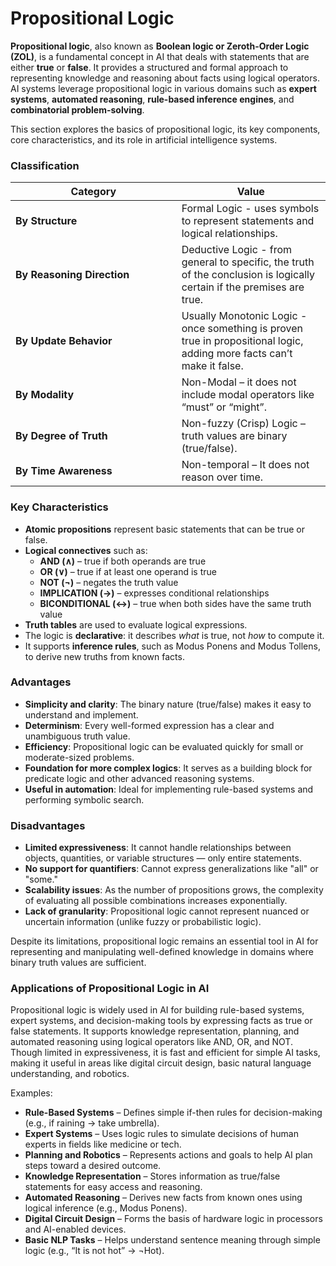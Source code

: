 # Propositional Logic

**Propositional logic**, also known as **Boolean logic or Zeroth-Order Logic (ZOL)**, is a fundamental concept in AI that deals with statements that are either **true** or **false**. It provides a structured and formal approach to representing knowledge and reasoning about facts using logical operators. AI systems leverage propositional logic in various domains such as **expert systems**, **automated reasoning**, **rule-based inference engines**, and **combinatorial problem-solving**.

This section explores the basics of propositional logic, its key components, core characteristics, and its role in artificial intelligence systems.

### **Classification**

<table><thead><tr><th width="249.6953125">Category</th><th>Value</th></tr></thead><tbody><tr><td><strong>By Structure</strong></td><td>Formal Logic - uses symbols to represent statements and logical relationships.</td></tr><tr><td><strong>By Reasoning Direction</strong></td><td>Deductive Logic - from general to specific, the truth of the conclusion is logically certain if the premises are true.</td></tr><tr><td><strong>By Update Behavior</strong></td><td>Usually Monotonic Logic - once something is proven true in propositional logic, adding more facts can’t make it false.</td></tr><tr><td><strong>By Modality</strong></td><td>Non-Modal – it does not include modal operators like “must” or “might”.</td></tr><tr><td><strong>By Degree of Truth</strong></td><td>Non-fuzzy (Crisp) Logic – truth values are binary (true/false).</td></tr><tr><td><strong>By Time Awareness</strong></td><td>Non-temporal – It does not reason over time.</td></tr></tbody></table>

### **Key Characteristics**

* **Atomic propositions** represent basic statements that can be true or false.
* **Logical connectives** such as:
  * **AND (∧)** – true if both operands are true
  * **OR (∨)** – true if at least one operand is true
  * **NOT (¬)** – negates the truth value
  * **IMPLICATION (→)** – expresses conditional relationships
  * **BICONDITIONAL (↔)** – true when both sides have the same truth value
* **Truth tables** are used to evaluate logical expressions.
* The logic is **declarative**: it describes _what_ is true, not _how_ to compute it.
* It supports **inference rules**, such as Modus Ponens and Modus Tollens, to derive new truths from known facts.

### **Advantages**

* **Simplicity and clarity**: The binary nature (true/false) makes it easy to understand and implement.
* **Determinism**: Every well-formed expression has a clear and unambiguous truth value.
* **Efficiency**: Propositional logic can be evaluated quickly for small or moderate-sized problems.
* **Foundation for more complex logics**: It serves as a building block for predicate logic and other advanced reasoning systems.
* **Useful in automation**: Ideal for implementing rule-based systems and performing symbolic search.

### **Disadvantages**

* **Limited expressiveness**: It cannot handle relationships between objects, quantities, or variable structures — only entire statements.
* **No support for quantifiers**: Cannot express generalizations like "all" or "some."
* **Scalability issues**: As the number of propositions grows, the complexity of evaluating all possible combinations increases exponentially.
* **Lack of granularity**: Propositional logic cannot represent nuanced or uncertain information (unlike fuzzy or probabilistic logic).

Despite its limitations, propositional logic remains an essential tool in AI for representing and manipulating well-defined knowledge in domains where binary truth values are sufficient.

### **Applications of** Propositional **Logic in AI**

Propositional logic is widely used in AI for building rule-based systems, expert systems, and decision-making tools by expressing facts as true or false statements. It supports knowledge representation, planning, and automated reasoning using logical operators like AND, OR, and NOT. Though limited in expressiveness, it is fast and efficient for simple AI tasks, making it useful in areas like digital circuit design, basic natural language understanding, and robotics.

Examples:

* **Rule-Based Systems** – Defines simple if-then rules for decision-making (e.g., if raining → take umbrella).
* **Expert Systems** – Uses logic rules to simulate decisions of human experts in fields like medicine or tech.
* **Planning and Robotics** – Represents actions and goals to help AI plan steps toward a desired outcome.
* **Knowledge Representation** – Stores information as true/false statements for easy access and reasoning.
* **Automated Reasoning** – Derives new facts from known ones using logical inference (e.g., Modus Ponens).
* **Digital Circuit Design** – Forms the basis of hardware logic in processors and AI-enabled devices.
* **Basic NLP Tasks** – Helps understand sentence meaning through simple logic (e.g., “It is not hot” → ¬Hot).
